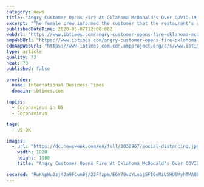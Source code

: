 ```yaml
---
category: news
title: "Angry Customer Opens Fire At Oklahoma McDonald's Over COVID-19 Restrictions"
excerpt: "The female crew informed the customer that the restaurant's dining room was off-limits due to social distancing."
publishedDateTime: 2020-05-07T12:08:00Z
webUrl: "https://www.ibtimes.com/angry-customer-opens-fire-oklahoma-mcdonalds-over-covid-19-restrictions-2972014"
ampWebUrl: "https://www.ibtimes.com/angry-customer-opens-fire-oklahoma-mcdonalds-over-covid-19-restrictions-2972014?amp=1"
cdnAmpWebUrl: "https://www-ibtimes-com.cdn.ampproject.org/c/s/www.ibtimes.com/angry-customer-opens-fire-oklahoma-mcdonalds-over-covid-19-restrictions-2972014?amp=1"
type: article
quality: 73
heat: 73
published: false

provider:
  name: International Business Times
  domain: ibtimes.com

topics:
  - Coronavirus in US
  - Coronavirus

tags:
  - US-OK

images:
  - url: "https://dc.newsweek.com/en/full/2030967/social-distancing.jpg"
    width: 1920
    height: 1080
    title: "Angry Customer Opens Fire At Oklahoma McDonald's Over COVID-19 Restrictions"

secured: "RuKNpWu3zj4Ja9FCumBj/22Ffzpm/EGY78vdYLoajSFIGeMiU5HU9MyhTMAQbvtwHROv87pIz89knXKN7DzvDldP4hOWHrEqDM+Z1gVPf/N0TV9PpEkBMexfYmKVP+kkVJw6Ct08Du0+mcJQKC57EaLqi/zw7srte9VsqRJ0HclMxTZ9fwmaw7+nPw5XR2W6a0k3G9kgSWnbCQOYS2Zv44aS/pLxf1AF3RZe+pLMJAYAvbybWEc6A5kajAy9X8IHLqXO3UfurYMPmMph1/FnZXFQZxVaH5G8gdH3v0ZqSKcIAdszDifB8QSV9aLce0DLhecAm77GY2iOvnsfMP9JQjQ4yB350sYQWeD+43wyK+S+QbAbKMLl0eV8o7ImJICoZe/kSdsHGAcAWZKtnEA4scZVyPPHbo433AF5EWpmTJI7/hgZFmYUEmEB/xwCXFdP2qFAcXTQZKXNnHDO41/1ksTp5/jDg1OEPPcMiAaWLOQ=;kVeKcHoGh3MQQ/a10lQ4TQ=="
---
```


